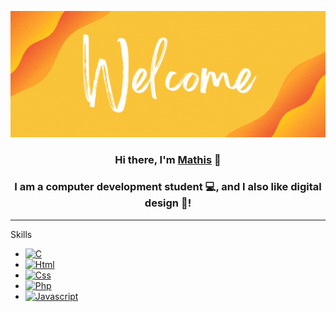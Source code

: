 <p align="center">
<img src="Profile_Banner.gif" alt="hi" class="inline"/>
</p>
<h3 align="center">
Hi there, I'm <a href="https://github.com/mathisfr" target="_blank" rel="noreferrer">Mathis</a> 👋
</h3>
<h3 align="center">
I am a computer development student 💻, and I also like digital design 🎨!
</h3> 
<hr>
<p>Skills</p>
<ul>
  <li>
    <a href="https://"><img src="https://img.shields.io/badge/C-00599c?logo=C&logoColor=fff" alt="C"></a>
  </li>
  <li>
    <a href="https://"><img src="https://img.shields.io/badge/Html-fe7d37?logo=HTML5&logoColor=fff" alt="Html"></a>
  </li>
  <li>
    <a href="https://"><img src="https://img.shields.io/badge/Css-fe7d37?logo=CSS3&logoColor=fff" alt="Css"></a>
  </li>
  <li>
    <a href="https://"><img src="https://img.shields.io/badge/Php-8993be?logo=PHP&logoColor=fff" alt="Php"></a>
  </li>
  <li>
    <a href="https://"><img src="https://img.shields.io/badge/Javascript-f0db4f?logo=Javascript&logoColor=fff" alt="Javascript"></a>
  </li>
</ul>
